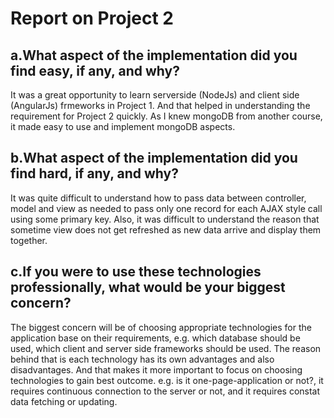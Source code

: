 
Report on Project 2 
===================

a.What aspect of the implementation did you find easy, if any, and why?
------------------------------------------------
It was a great opportunity to learn serverside (NodeJs) and 
client side (AngularJs) frmeworks in Project 1. And that helped 
in understanding the requirement for Project 2 quickly. As I knew 
mongoDB from another course, it made easy to use and implement mongoDB 
aspects.

b.What aspect of the implementation did you find hard, if any, and why?
------------------------------------------------
It was quite difficult to understand how to pass data between controller, 
model and view as needed to pass only one record for each AJAX style call 
using some primary key. Also, it was difficult to understand the reason that
sometime view does not get refreshed as new data arrive and display them together.

c.If you were to use these technologies professionally, what would be your biggest concern?
--------------------------------------------------------------------------------
The biggest concern will be of choosing appropriate technologies for the application
base on their requirements,  e.g. which database should be used, which client and 
server side frameworks should be used. The reason behind that is each technology has 
its own advantages and also disadvantages. And that makes it more important to focus 
on choosing technologies to gain best outcome. e.g. is it one-page-application or not?,
it requires continuous connection to the server or not, and it requires constat data 
fetching or updating.
